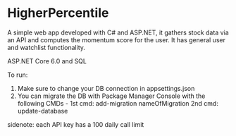 # HigherPercentile
A simple web app developed with C# and ASP.NET, it gathers stock data via an API and computes the momentum score for the user. It has general user and watchlist functionality.

ASP.NET Core 6.0 and SQL

To run:
1. Make sure to change your DB connection in appsettings.json
2. You can migrate the DB with Package Manager Console with the following CMDs -
    1st cmd: add-migration nameOfMigration 
    2nd cmd: update-database

sidenote: each API key has a 100 daily call limit
